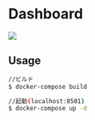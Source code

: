 # Dashboard
![](https://github.com/ydty/dashboard/workflows/pytest/badge.svg)

## Usage
 
```bash
//ビルド
$ docker-compose build

//起動(localhost:8501)
$ docker-compose up -d
```

